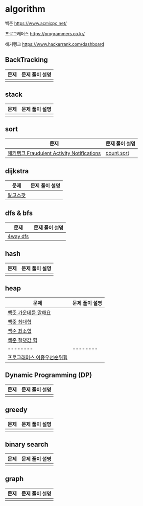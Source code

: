 # algorithm
백준
https://www.acmicpc.net/

프로그래머스
https://programmers.co.kr/

해커랭크
https://www.hackerrank.com/dashboard

## BackTracking
| 문제 | 문제 풀이 설명 | 
| -------- | -------- |
|      |      |
## stack
| 문제 | 문제 풀이 설명 | 
| -------- | -------- |
|      |      |

## sort
| 문제 | 문제 풀이 설명 | 
| -------- | -------- |
|[해커랭크 Fraudulent Activity Notifications](https://github.com/jeongdaeun98/algorithm/blob/master/2020/20100706.cpp)|[count sort](https://daewoony.tistory.com/18)|

## dijkstra
| 문제 | 문제 풀이 설명 | 
| -------- | -------- |
|  [알고스팟](https://github.com/jeongdaeun98/algorithm/blob/master/2020/20102301.cpp) |      |
## dfs & bfs
| 문제 | 문제 풀이 설명 | 
| -------- | -------- |
|    [4way dfs](https://github.com/jeongdaeun98/algorithm/blob/master/2020/20102301.cpp)  |      |
## hash
| 문제 | 문제 풀이 설명 | 
| -------- | -------- |
|      |      |
## heap
| 문제 | 문제 풀이 설명 | 
| -------- | -------- |
|[백준 가운데를 말해요](https://github.com/jeongdaeun98/algorithm/blob/master/2020/20102305.cpp)|      |
|[백준 최대힙](https://github.com/jeongdaeun98/algorithm/blob/master/2020/20102303.cpp)|      |
|[백준 최소힙](https://github.com/jeongdaeun98/algorithm/blob/master/2020/20102303.cpp)|      |
|[백준 절댓값 힙](https://github.com/jeongdaeun98/algorithm/blob/master/2020/20102304.cpp)|      |
| -------- | -------- |
|[프로그래머스 이중우선순위힙](https://github.com/jeongdaeun98/algorithm/blob/master/2020/20102306.cpp)|      |

## Dynamic Programming (DP)
| 문제 | 문제 풀이 설명 | 
| -------- | -------- |
|      |      |
## greedy
| 문제 | 문제 풀이 설명 | 
| -------- | -------- |
|      |      |
## binary search
| 문제 | 문제 풀이 설명 | 
| -------- | -------- |
|      |      |
## graph
| 문제 | 문제 풀이 설명 | 
| -------- | -------- |
|      |      |
